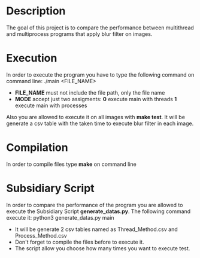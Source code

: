 # Description
The goal of this project is to compare the performance between multithread and multiprocess programs that apply blur filter on images.

# Execution
In order to execute the program you have to type the following command on command line: ./main <FILE_NAME> <MODE>

- **FILE_NAME** must not include the file path, only the file name
- **MODE** accept just two assigments:
  __0__ execute main with threads
  __1__ execute main with processes

Also you are allowed to execute it on all images with **make test**. It will be generate a csv table with the taken time to execute blur
filter in each image.

# Compilation
In order to compile files type **make** on command line

# Subsidiary Script
In order to compare the performance of the program you are allowed to execute the Subsidiary Script **generate_datas.py**.
The following command execute it: python3 generate_datas.py main

- It will be generate 2 csv tables named as Thread_Method.csv and Process_Method.csv
- Don't forget to compile the files before to execute it.
- The script allow you choose how many times you want to execute test.